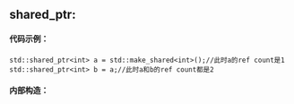 ## shared_ptr:
#### 代码示例：
```
std::shared_ptr<int> a = std::make_shared<int>();//此时a的ref count是1
std::shared_ptr<int> b = a;//此时a和b的ref count都是2
```
#### 内部构造：
